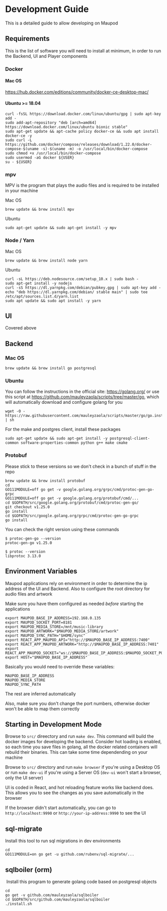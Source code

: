 # Development Guide

This is a detailed guide to allow developing on Maupod

## Requirements

This is the list of software you will need to install at minimum, in order to run the Backend, UI and Player components

### Docker

#### Mac OS

https://hub.docker.com/editions/community/docker-ce-desktop-mac/

#### Ubuntu >= 18.04

```
curl -fsSL https://download.docker.com/linux/ubuntu/gpg | sudo apt-key add -
sudo add-apt-repository "deb [arch=amd64] https://download.docker.com/linux/ubuntu bionic stable"
sudo apt-get update && apt-cache policy docker-ce && sudo apt install docker-ce -y
sudo curl -L https://github.com/docker/compose/releases/download/1.22.0/docker-compose-$(uname -s)-$(uname -m) -o /usr/local/bin/docker-compose
sudo chmod +x /usr/local/bin/docker-compose
sudo usermod -aG docker ${USER}
su - ${USER}
```

### mpv

MPV is the program that plays the audio files and is required to be installed in your machine

Mac OS

```
brew update && brew install mpv
```

Ubuntu

```
sudo apt-get update && sudo apt-get install -y mpv
```

### Node / Yarn

Mac OS

```
brew update && brew install node yarn
```

Ubuntu

```
curl -sL https://deb.nodesource.com/setup_10.x | sudo bash -
sudo apt-get install -y nodejs
curl -sS https://dl.yarnpkg.com/debian/pubkey.gpg | sudo apt-key add -
echo "deb https://dl.yarnpkg.com/debian/ stable main" | sudo tee /etc/apt/sources.list.d/yarn.list
sudo apt update && sudo apt install -y yarn
```

## UI

Covered above

## Backend

### Mac OS

```
brew update && brew install go postgresql
```

### Ubuntu

You can follow the instructions in the official site: https://golang.org/
or use this script at https://github.com/mauleyzaola/scripts/tree/master/go, which will
automatically download and configure golang for you

```
wget -O - https://raw.githubusercontent.com/mauleyzaola/scripts/master/go/go.install.sh | sh
```

For the make and postgres client, install these packages

```
sudo apt-get update && sudo apt-get install -y postgresql-client-common software-properties-common python g++ make cmake
```

###  Protobuf

Please stick to these versions so we don't check in a bunch of stuff in the repo

```
brew update && brew install protobuf
cd
GO111MODULE=off go get -v google.golang.org/grpc/cmd/protoc-gen-go-grpc
GO111MODULE=off go get -v google.golang.org/protobuf/cmd/...
cd $GOPATH/src/google.golang.org/protobuf/cmd/protoc-gen-go/
git checkout v1.25.0
go install
cd $GOPATH/src/google.golang.org/grpc/cmd/protoc-gen-go-grpc
go install
```

You can check the right version using these commands
```
$ protoc-gen-go --version
protoc-gen-go v1.25.0

$ protoc --version
libprotoc 3.13.0
```

## Environment Variables

Maupod applications rely on environment in order to determine the ip address of the UI and Backend. Also to configure the root directory
for audio files and artwork

Make sure you have them configured as needed *before* starting the applications

```
export MAUPOD_BASE_IP_ADDRESS=192.168.0.135
export MAUPOD_SOCKET_PORT=8181
export MAUPOD_MEDIA_STORE=/mnt/music-library
export MAUPOD_ARTWORK="$MAUPOD_MEDIA_STORE/artwork"
export MAUPOD_SYNC_PATH="$HOME/sync"
export REACT_APP_MAUPOD_API="http://$MAUPOD_BASE_IP_ADDRESS:7400"
export REACT_APP_MAUPOD_ARTWORK="http://$MAUPOD_BASE_IP_ADDRESS:7401"
export REACT_APP_MAUPOD_SOCKET="ws://$MAUPOD_BASE_IP_ADDRESS:$MAUPOD_SOCKET_PORT"
export HOST="$MAUPOD_BASE_IP_ADDRESS"
```

Basically you would need to override these variables:
```
MAUPOD_BASE_IP_ADDRESS
MAUPOD_MEDIA_STORE
MAUPOD_SYNC_PATH
```

The rest are inferred automatically

Also, make sure you don't change the port numbers, otherwise docker won't be able to map them correctly

## Starting in Development Mode

Browse to `src/` direectory and run `make dev`. This command will build the docker images for developing the backend. Consider hot loading is
enabled, so each time you save files in golang, all the docker related containers will rebuild their binaries. This can take some time dependending on your machine

Browse to `src/` directory and run `make browser` if you're using a Desktop OS or run `make dev-ui` if you're using a Server OS (`dev-ui` won't start a browser, only the UI server)

UI is coded in React, and hot reloading feature works like backend does. This allows you to see the changes as you save automatically in the browser

If the browser didn't start automatically, you can go to `http://localhost:9990` or `http://your-ip-address:9990` to see the UI

## sql-migrate
 Install this tool to run sql migrations in dev environments 
```
cd
GO111MODULE=on go get -u github.com/rubenv/sql-migrate/...
```

## sqlboiler (orm)
​
Install this program to generate golang code based on postgresql objects
​
```
cd
go get -v github.com/mauleyzaola/sqlboiler
cd $GOPATH/src/github.com/mauleyzaola/sqlboiler
./install.sh
```

